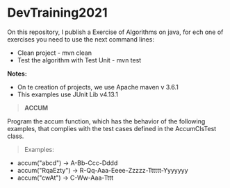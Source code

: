 # DevTraining2021

On this repository, I publish a Exercise of Algorithms on java, for ech one of exercises you need to use the next 
command lines:

* Clean project - mvn clean
* Test the algorithm with Test Unit - mvn test

**Notes:** 
* On te creation of projects, we use Apache maven v 3.6.1 
* This examples use JUnit Lib  v4.13.1

> **ACCUM**

Program the accum function, which has the behavior of the following examples, that complies with the test cases defined in the AccumClsTest class.

> Examples:
* accum("abcd") -> A-Bb-Ccc-Dddd
* accum("RqaEzty") -> R-Qq-Aaa-Eeee-Zzzzz-Tttttt-Yyyyyyy
* accum("cwAt") -> C-Ww-Aaa-Tttt

